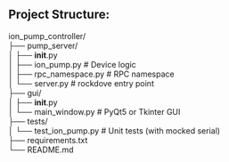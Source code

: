 ## Project Structure:
ion_pump_controller/  
├── pump_server/  
│      ├── __init__.py   
│      ├── ion_pump.py          # Device logic  
│   ├── rpc_namespace.py     # RPC namespace  
│   └── server.py            # rockdove entry point  
├── gui/  
│   ├── __init__.py  
│   └── main_window.py       # PyQt5 or Tkinter GUI  
├── tests/  
│   └── test_ion_pump.py     # Unit tests (with mocked serial)  
├── requirements.txt  
└── README.md  
